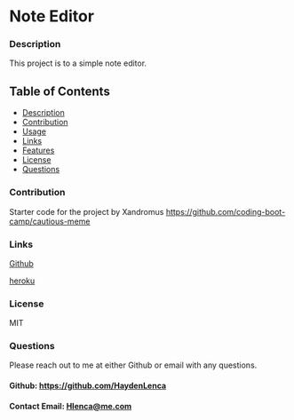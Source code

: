 # Note Editor
    
  ### Description
  This project is to a simple note editor.

  ## Table of Contents
  * [Description](#description)
  * [Contribution](#contribution)
  * [Usage](#usage)
  * [Links](#links)
  * [Features](#features)
  * [License](#license)
  * [Questions](#questions)
  

  ### Contribution
  Starter code for the project by Xandromus https://github.com/coding-boot-camp/cautious-meme


  ### Links
  [Github](https://github.com/HaydenLenca/Progressive-Web-Applications) 
  
  [heroku](https://git.heroku.com/the-jate-available.git)


  ### License 
   MIT

  
   

  ### Questions 
  Please reach out to me at either Github or email with any questions.
  #### Github: https://github.com/HaydenLenca
  #### Contact Email: Hlenca@me.com